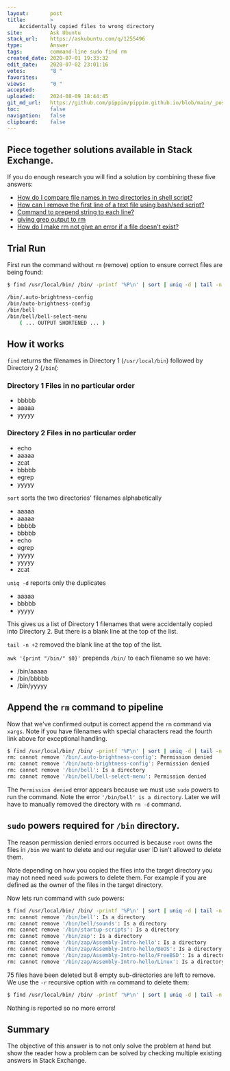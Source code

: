 ```yaml
---
layout:       post
title:        >
    Accidentally copied files to wrong directory
site:         Ask Ubuntu
stack_url:    https://askubuntu.com/q/1255496
type:         Answer
tags:         command-line sudo find rm
created_date: 2020-07-01 19:33:32
edit_date:    2020-07-02 23:01:16
votes:        "8 "
favorites:    
views:        "0 "
accepted:     
uploaded:     2024-08-09 18:44:45
git_md_url:   https://github.com/pippim/pippim.github.io/blob/main/_posts/2020/2020-07-01-Accidentally-copied-files-to-wrong-directory.md
toc:          false
navigation:   false
clipboard:    false
---
```


## Piece together solutions available in Stack Exchange.

If you do enough research you will find a solution by combining these five answers:

- [How do I compare file names in two directories in shell script?][1]
- [How can I remove the first line of a text file using bash/sed script?][2]
- [Command to prepend string to each line?][3]
- [giving grep output to rm][4]
- [How do I make rm not give an error if a file doesn't exist?][5]



## Trial Run

First run the command without `rm` (remove) option to ensure correct files are being found:

``` bash
$ find /usr/local/bin/ /bin/ -printf '%P\n' | sort | uniq -d | tail -n +2 | awk '{print "/bin/" $0}'

/bin/.auto-brightness-config
/bin/auto-brightness-config
/bin/bell
/bin/bell/bell-select-menu
    ( ... OUTPUT SHORTENED ... )
```

## How it works

`find` returns the filenames in Directory 1 (`/usr/local/bin`) followed by Directory 2 (`/bin`(:

### Directory 1 Files in no particular order

- bbbbb
- aaaaa
- yyyyy

### Directory 2 Files in no particular order

- echo
- aaaaa
- zcat
- bbbbb
- egrep
- yyyyy

`sort` sorts the two directories' filenames alphabetically

- aaaaa
- aaaaa
- bbbbb
- bbbbb
- echo
- egrep
- yyyyy
- yyyyy
- zcat

`uniq -d` reports only the duplicates

- aaaaa
- bbbbb
- yyyyy

This gives us a list of Directory 1 filenames that were accidentally copied into Directory 2. But there is a blank line at the top of the list.

`tail -n +2` removed the blank line at the top of the list.

`awk '{print "/bin/" $0}'` prepends `/bin/` to each filename so we have:

- /bin/aaaaa
- /bin/bbbbb
- /bin/yyyyy

## Append the `rm` command to pipeline

Now that we've confirmed output is correct append the `rm` command via `xargs`. Note if you have filenames with special characters read the fourth link above for exceptional handling.

``` bash
$ find /usr/local/bin/ /bin/ -printf '%P\n' | sort | uniq -d | tail -n +2 | awk '{print "/bin/" $0}' | xargs rm -f
rm: cannot remove '/bin/.auto-brightness-config': Permission denied
rm: cannot remove '/bin/auto-brightness-config': Permission denied
rm: cannot remove '/bin/bell': Is a directory
rm: cannot remove '/bin/bell/bell-select-menu': Permission denied
```

The `Permission denied` error appears because we must use `sudo` powers to run the command. Note the error `'/bin/bell' is a directory`.  Later we will have to manually removed the directory with `rm -d` command.

## `sudo` powers required for `/bin` directory.

The reason permission denied errors occurred is because `root` owns the files in `/bin` we want to delete and our regular user ID isn't allowed to delete them.

Note depending on how you copied the files into the target directory you may not need need `sudo` powers to delete them. For example if you are defined as the owner of the files in the target directory.

Now lets run command with `sudo` powers:

``` bash
$ find /usr/local/bin/ /bin/ -printf '%P\n' | sort | uniq -d | tail -n +2 | awk '{print "/bin/" $0}' | sudo xargs rm -f
rm: cannot remove '/bin/bell': Is a directory
rm: cannot remove '/bin/bell/sounds': Is a directory
rm: cannot remove '/bin/startup-scripts': Is a directory
rm: cannot remove '/bin/zap': Is a directory
rm: cannot remove '/bin/zap/Assembly-Intro-hello': Is a directory
rm: cannot remove '/bin/zap/Assembly-Intro-hello/BeOS': Is a directory
rm: cannot remove '/bin/zap/Assembly-Intro-hello/FreeBSD': Is a directory
rm: cannot remove '/bin/zap/Assembly-Intro-hello/Linux': Is a directory
```
75 files have been deleted but 8 empty sub-directories are left to remove. We use the `-r` recursive option with `rm` command to delete them:

``` bash
$ find /usr/local/bin/ /bin/ -printf '%P\n' | sort | uniq -d | tail -n +2 | awk '{print "/bin/" $0}' | sudo xargs rm -rf
```


Nothing is reported so no more errors!

## Summary

The objective of this answer is to not only solve the problem at hand but show the reader how a problem can be solved by checking multiple existing answers in Stack Exchange.


  [1]: https://stackoverflow.com/a/28229014/6929343
  [2]: https://stackoverflow.com/a/339941/6929343
  [3]: https://serverfault.com/a/72749/385348
  [4]: https://unix.stackexchange.com/a/9601/200094
  [5]: https://superuser.com/a/76068/662962

